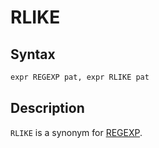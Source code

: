 # RLIKE

## Syntax

```sql
expr REGEXP pat, expr RLIKE pat
```

## Description

`RLIKE` is a synonym for [REGEXP](/built-in-functions/string-functions/regular-expressions-functions/regexp/).